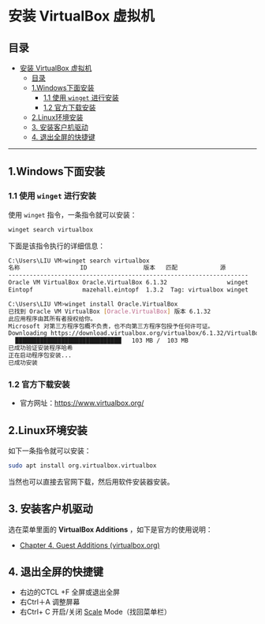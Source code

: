 # 安装 VirtualBox 虚拟机

## 目录

- [安装 VirtualBox 虚拟机](#安装-virtualbox-虚拟机)
  - [目录](#目录)
  - [1.Windows下面安装](#1windows下面安装)
    - [1.1 使用 `winget` 进行安装](#11-使用-winget-进行安装)
    - [1.2 官方下载安装](#12-官方下载安装)
  - [2.Linux环境安装](#2linux环境安装)
  - [3. 安装客户机驱动](#3-安装客户机驱动)
  - [4. 退出全屏的快捷键](#4-退出全屏的快捷键)

---

## 1.Windows下面安装

### 1.1 使用 `winget` 进行安装

使用 `winget` 指令，一条指令就可以安装：

```bash
winget search virtualbox
```

下面是该指令执行的详细信息：

```bash
C:\Users\LIU VM>winget search virtualbox
名称                 ID                版本   匹配            源
--------------------------------------------------------------------
Oracle VM VirtualBox Oracle.VirtualBox 6.1.32                 winget
Eintopf              mazehall.eintopf  1.3.2  Tag: virtualbox winget

C:\Users\LIU VM>winget install Oracle.VirtualBox
已找到 Oracle VM VirtualBox [Oracle.VirtualBox] 版本 6.1.32
此应用程序由其所有者授权给你。
Microsoft 对第三方程序包概不负责，也不向第三方程序包授予任何许可证。
Downloading https://download.virtualbox.org/virtualbox/6.1.32/VirtualBox-6.1.32-149290-Win.exe
  ██████████████████████████████   103 MB /  103 MB
已成功验证安装程序哈希
正在启动程序包安装...
已成功安装

```

### 1.2 官方下载安装

- 官方网址：https://www.virtualbox.org/

## 2.Linux环境安装

如下一条指令就可以安装：

```bash
sudo apt install org.virtualbox.virtualbox
```

当然也可以直接去官网下载，然后用软件安装器安装。



## 3. 安装客户机驱动

选在菜单里面的 **VirtualBox Additions** ，如下是官方的使用说明：

- [Chapter 4. Guest Additions (virtualbox.org)](https://www.virtualbox.org/manual/ch04.html)

## 4. 退出全屏的快捷键

- 右边的CTCL +F 全屏或退出全屏
- 右Ctrl＋A 调整屏幕
- 右Ctrl+ C 开启/关闭 [Scale](https://so.csdn.net/so/search?q=Scale&spm=1001.2101.3001.7020) Mode（找回菜单栏）
